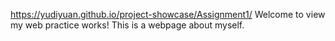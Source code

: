  https://yudiyuan.github.io/project-showcase/Assignment1/
 Welcome to view my web practice works!
 This is a webpage about myself.
